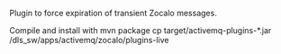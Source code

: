 Plugin to force expiration of transient Zocalo messages.

Compile and install with
  mvn package
  cp target/activemq-plugins-*.jar /dls_sw/apps/activemq/zocalo/plugins-live

